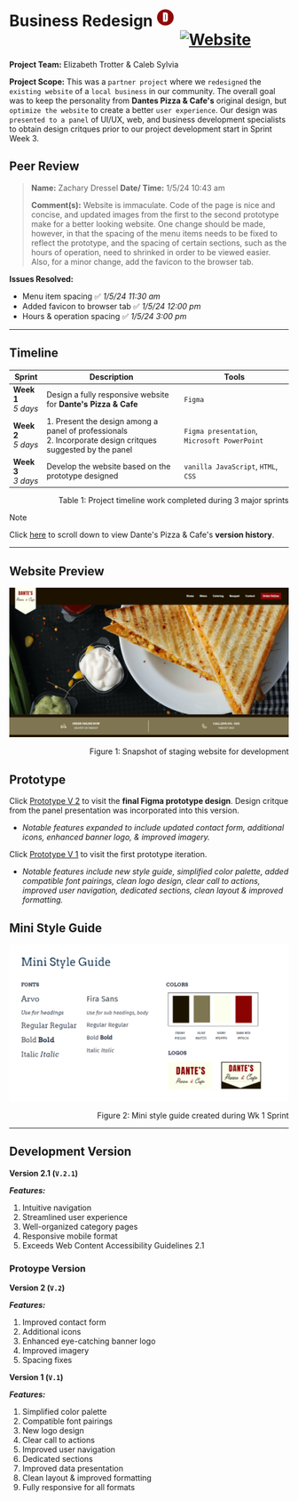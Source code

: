 # Business Redesign <img src="./favicon.png" alt="Icon for Dante's Pizza" style="height: 2rem;"> &emsp;&emsp;&emsp;&emsp;&emsp;&emsp;&emsp;&emsp;&emsp;&emsp;&emsp;<a href="https://business-redesign.vercel.app/">![Website](https://img.shields.io/website?url=https%3A%2F%2Fbusiness-redesign.vercel.app%2F&up_message=ONLINE&up_color=%23355E3B&down_message=OFFLINE&down_color=%238B0000&style=for-the-badge&logo=vercel)</a>


**Project Team:** Elizabeth Trotter & Caleb Sylvia

**Project Scope:** This was a `partner project` where we `redesigned` the `existing website` of a `local business` in our community. The overall goal was to keep the personality from **Dantes Pizza & Cafe's** original design, but `optimize the website` to create a better `user experience`. Our design was `presented to a panel` of UI/UX, web, and business development specialists to obtain design critques prior to our project development start in Sprint Week 3.


## Peer Review
> **Name:** Zachary Dressel **Date/ Time:** 1/5/24 10:43 am
>
> **Comment(s):** Website is immaculate. Code of the page is nice and concise, and updated images from the first to the second prototype make for a better looking website. One change should be made, however, in that the spacing of the menu items needs to be fixed to reflect the prototype, and the spacing of certain sections, such as the hours of operation, need to shrinked in order to be viewed easier. Also, for a minor change, add the favicon to the browser tab.

**Issues Resolved:**
- Menu item spacing :white_check_mark: *1/5/24 11:30 am*
- Added favicon to browser tab :white_check_mark: *1/5/24 12:00 pm*
- Hours & operation spacing :white_check_mark: *1/5/24 3:00 pm*


---


## Timeline

| Sprint | Description | Tools |
| --- | --- | --- |
| **Week 1** <br/> *5 days* | Design a fully responsive website for **Dante's Pizza & Cafe** | `Figma` | 
| **Week 2** <br/> *5 days* | 1. Present the design among a panel of professionals <br/> 2. Incorporate design critques suggested by the panel | `Figma presentation`, `Microsoft PowerPoint` |
| **Week 3** <br/> *3 days* | Develop the website based on the prototype designed | `vanilla JavaScript`, `HTML`, `CSS` |
<p align="right">Table 1: Project timeline work completed during 3 major sprints</p>

> [!NOTE]
> Click [here](#development-version) to scroll down to view Dante's Pizza & Cafe's **version history**. 


---


## Website Preview

![Website preview](./assets/website-preview.png)
<p align="right">Figure 1: Snapshot of staging website for development</p>


## Prototype

Click [Prototype V 2](https://www.figma.com/proto/IZ1IJ8tUWBsdXfP2lMetDl/Business-Redesign-Rework?type=design&node-id=1-605&t=6aVrKEGjnJBa0F2p-1&scaling=min-zoom&page-id=0%3A1&starting-point-node-id=1%3A605&mode=design) 
to visit the **final Figma prototype design**. Design critque from the panel presentation was incorporated into this version.
- *Notable features expanded to include updated contact form, additional icons, enhanced banner logo, & improved imagery.*

Click [Prototype V 1](https://www.figma.com/proto/WiIYdG8WmdJ8nkJv6AB7AS/Business-Redesign?node-id=12-26&starting-point-node-id=12%3A26&mode=design&t=jJQIUqZEqM7ryaoY-1)
to visit the first prototype iteration.
- *Notable features include new style guide, simplified color palette, added compatible font pairings, clean logo design, clear call to actions, improved user navigation, dedicated sections, clean layout & improved formatting.*


## Mini Style Guide

![Mini Style Guide](./assets/mini-style-guide.png)
<p align="right">Figure 2: Mini style guide created during Wk 1 Sprint</p>


---


## Development Version


**Version 2.1 (`V.2.1`)**

***Features:***
1. Intuitive navigation
2. Streamlined user experience
2. Well-organized category pages
2. Responsive mobile format
3. Exceeds Web Content Accessibility Guidelines 2.1


### Protoype Version

**Version 2 (`V.2`)**

***Features:***
1. Improved contact form
2. Additional icons
3. Enhanced eye-catching banner logo
4. Improved imagery
5. Spacing fixes

**Version 1 (`V.1`)**

***Features:***
1. Simplified color palette 
2. Compatible font pairings
3. New logo design
4. Clear call to actions 
5. Improved user navigation 
6. Dedicated sections
7. Improved data presentation
8. Clean layout & improved formatting
9. Fully responsive for all formats
